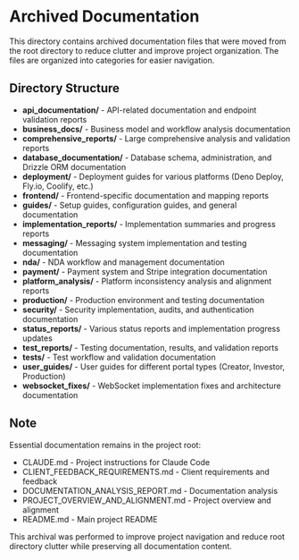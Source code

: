 # Archived Documentation

This directory contains archived documentation files that were moved from the root directory to reduce clutter and improve project organization. The files are organized into categories for easier navigation.

## Directory Structure

- **api_documentation/** - API-related documentation and endpoint validation reports
- **business_docs/** - Business model and workflow analysis documentation
- **comprehensive_reports/** - Large comprehensive analysis and validation reports
- **database_documentation/** - Database schema, administration, and Drizzle ORM documentation
- **deployment/** - Deployment guides for various platforms (Deno Deploy, Fly.io, Coolify, etc.)
- **frontend/** - Frontend-specific documentation and mapping reports
- **guides/** - Setup guides, configuration guides, and general documentation
- **implementation_reports/** - Implementation summaries and progress reports
- **messaging/** - Messaging system implementation and testing documentation
- **nda/** - NDA workflow and management documentation
- **payment/** - Payment system and Stripe integration documentation
- **platform_analysis/** - Platform inconsistency analysis and alignment reports
- **production/** - Production environment and testing documentation
- **security/** - Security implementation, audits, and authentication documentation
- **status_reports/** - Various status reports and implementation progress updates
- **test_reports/** - Testing documentation, results, and validation reports
- **tests/** - Test workflow and validation documentation
- **user_guides/** - User guides for different portal types (Creator, Investor, Production)
- **websocket_fixes/** - WebSocket implementation fixes and architecture documentation

## Note

Essential documentation remains in the project root:
- CLAUDE.md - Project instructions for Claude Code
- CLIENT_FEEDBACK_REQUIREMENTS.md - Client requirements and feedback
- DOCUMENTATION_ANALYSIS_REPORT.md - Documentation analysis
- PROJECT_OVERVIEW_AND_ALIGNMENT.md - Project overview and alignment
- README.md - Main project README

This archival was performed to improve project navigation and reduce root directory clutter while preserving all documentation content.